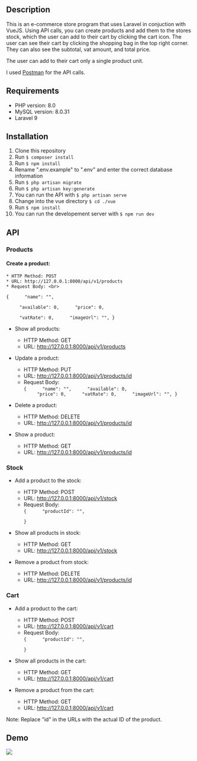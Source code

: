 ## Description
This is an e-commerce store program that uses Laravel in conjuction with VueJS. Using API calls, you can create products and add them to the stores stock, which the user can add to their cart by clicking the cart icon. The user can see their cart by clicking the shopping bag in the top right corner. They can also see the subtotal, vat amount, and total price. 

The user can add to their cart only a single product unit.

I used <a href="https://www.postman.com/">Postman</a> for the API calls.

## Requirements
* PHP version: 8.0
* MySQL version: 8.0.31
* Laravel 9

## Installation
1. Clone this repository
2. Run <code>$ composer install</code>
3. Run <code>$ npm install</code>
4. Rename ".env.example" to ".env" and enter the correct database information
5. Run <code>$ php artisan migrate </code>
6. Run <code>$ php artisan key:generate </code>
7. You can run the API with <code>$ php artisan serve </code>
8. Change into the vue directory <code>$ cd ./vue </code>
9. Run <code>$ npm install </code>
10. You can run the developement server with <code>$ npm run dev </code>

## API
### Products
#### Create a product:

    * HTTP Method: POST
    * URL: http://127.0.0.1:8000/api/v1/products
    * Request Body: <br>
  <code>{
            &nbsp;&nbsp;&nbsp;&nbsp; "name": "",    
            &nbsp;&nbsp;&nbsp;&nbsp; "available": 0,
            &nbsp;&nbsp;&nbsp;&nbsp; "price": 0,    
            &nbsp;&nbsp;&nbsp;&nbsp; "vatRate": 0, 
            &nbsp;&nbsp;&nbsp;&nbsp; "imageUrl": "", 
        }</code>
    
    
* Show all products:

    * HTTP Method: GET
    * URL: http://127.0.0.1:8000/api/v1/products
    
    
* Update a product:

    * HTTP Method: PUT
    * URL: http://127.0.0.1:8000/api/v1/products/id
    * Request Body: <br>
  <code>{
            &nbsp;&nbsp;&nbsp;&nbsp; "name": "",
            &nbsp;&nbsp;&nbsp;&nbsp; "available": 0,
            &nbsp;&nbsp;&nbsp;&nbsp; "price": 0,
            &nbsp;&nbsp;&nbsp;&nbsp; "vatRate": 0,
            &nbsp;&nbsp;&nbsp;&nbsp; "imageUrl": "", 
        }</code>
        
        
* Delete a product:

    * HTTP Method: DELETE
    * URL: http://127.0.0.1:8000/api/v1/products/id
    
    
* Show a product:

    * HTTP Method: GET
    * URL: http://127.0.0.1:8000/api/v1/products/id
    
### Stock
* Add a product to the stock:

    * HTTP Method: POST
    * URL: http://127.0.0.1:8000/api/v1/stock
    * Request Body: <br>
  <code>{
            &nbsp;&nbsp;&nbsp;&nbsp; "productId": "",    
        }</code>
        
        
* Show all products in stock:

    * HTTP Method: GET
    * URL: http://127.0.0.1:8000/api/v1/stock


* Remove a product from stock:

    * HTTP Method: DELETE
    * URL: http://127.0.0.1:8000/api/v1/products/id

### Cart
* Add a product to the cart:

    * HTTP Method: POST
    * URL: http://127.0.0.1:8000/api/v1/cart
    * Request Body: <br>
  <code>{
            &nbsp;&nbsp;&nbsp;&nbsp; "productId": "",    
        }</code>
      
      
* Show all products in the cart:

    * HTTP Method: GET
    * URL: http://127.0.0.1:8000/api/v1/cart


* Remove a product from the cart:

    * HTTP Method: GET
    * URL: http://127.0.0.1:8000/api/v1/cart

Note: Replace "id" in the URLs with the actual ID of the product.

## Demo
![](https://github.com/ricardsupenieks/Arkbauer/blob/main/demo.gif)
